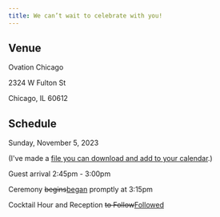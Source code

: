 ```yaml
---
title: We can’t wait to celebrate with you!
---
```


## Venue

Ovation Chicago

2324 W Fulton St

Chicago, IL 60612

## Schedule

Sunday, November 5, 2023

(I've made a [file you can download and add to your calendar](/assets/files/calendar.ics).)

Guest arrival 2:45pm - 3:00pm

Ceremony <del>begins</del><ins>began</ins> promptly at 3:15pm

Cocktail Hour and Reception <del>to Follow</del><ins>Followed</ins>
